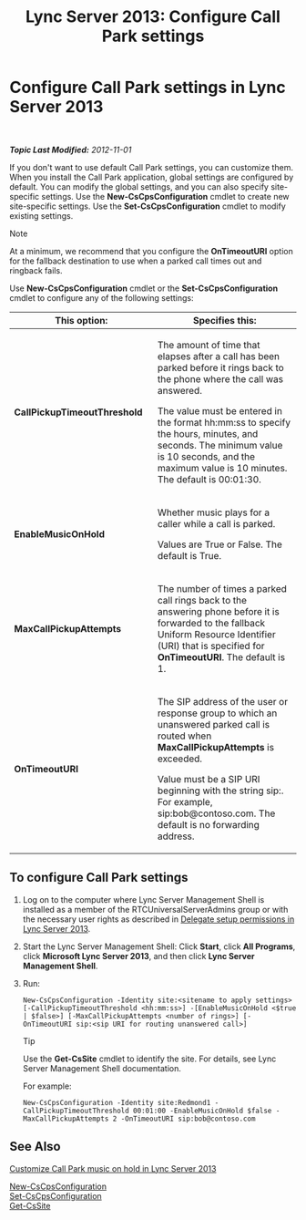 ﻿---
title: 'Lync Server 2013: Configure Call Park settings'
TOCTitle: Configure Call Park settings
ms:assetid: 3bed9d09-8363-4fff-a220-f0f6d3a81241
ms:mtpsurl: https://technet.microsoft.com/en-us/library/Gg425886(v=OCS.15)
ms:contentKeyID: 48183922
ms.date: 07/23/2014
mtps_version: v=OCS.15
---

<div data-xmlns="http://www.w3.org/1999/xhtml">

<div class="topic" data-xmlns="http://www.w3.org/1999/xhtml" data-msxsl="urn:schemas-microsoft-com:xslt" data-cs="http://msdn.microsoft.com/en-us/">

<div data-asp="http://msdn2.microsoft.com/asp">

# Configure Call Park settings in Lync Server 2013

</div>

<div id="mainSection">

<div id="mainBody">

<span> </span>

_**Topic Last Modified:** 2012-11-01_

If you don't want to use default Call Park settings, you can customize them. When you install the Call Park application, global settings are configured by default. You can modify the global settings, and you can also specify site-specific settings. Use the **New-CsCpsConfiguration** cmdlet to create new site-specific settings. Use the **Set-CsCpsConfiguration** cmdlet to modify existing settings.

<div>


> [!NOTE]
> At a minimum, we recommend that you configure the <STRONG>OnTimeoutURI</STRONG> option for the fallback destination to use when a parked call times out and ringback fails.



</div>

Use **New-CsCpsConfiguration** cmdlet or the **Set-CsCpsConfiguration** cmdlet to configure any of the following settings:


<table>
<colgroup>
<col style="width: 50%" />
<col style="width: 50%" />
</colgroup>
<thead>
<tr class="header">
<th>This option:</th>
<th>Specifies this:</th>
</tr>
</thead>
<tbody>
<tr class="odd">
<td><p><strong>CallPickupTimeoutThreshold</strong></p></td>
<td><p>The amount of time that elapses after a call has been parked before it rings back to the phone where the call was answered.</p>
<p>The value must be entered in the format hh:mm:ss to specify the hours, minutes, and seconds. The minimum value is 10 seconds, and the maximum value is 10 minutes. The default is 00:01:30.</p></td>
</tr>
<tr class="even">
<td><p><strong>EnableMusicOnHold</strong></p></td>
<td><p>Whether music plays for a caller while a call is parked.</p>
<p>Values are True or False. The default is True.</p></td>
</tr>
<tr class="odd">
<td><p><strong>MaxCallPickupAttempts</strong></p></td>
<td><p>The number of times a parked call rings back to the answering phone before it is forwarded to the fallback Uniform Resource Identifier (URI) that is specified for <strong>OnTimeoutURI</strong>. The default is 1.</p></td>
</tr>
<tr class="even">
<td><p><strong>OnTimeoutURI</strong></p></td>
<td><p>The SIP address of the user or response group to which an unanswered parked call is routed when <strong>MaxCallPickupAttempts</strong> is exceeded.</p>
<p>Value must be a SIP URI beginning with the string sip:. For example, sip:bob@contoso.com. The default is no forwarding address.</p></td>
</tr>
</tbody>
</table>


<div>

## To configure Call Park settings

1.  Log on to the computer where Lync Server Management Shell is installed as a member of the RTCUniversalServerAdmins group or with the necessary user rights as described in [Delegate setup permissions in Lync Server 2013](lync-server-2013-delegate-setup-permissions.md).

2.  Start the Lync Server Management Shell: Click **Start**, click **All Programs**, click **Microsoft Lync Server 2013**, and then click **Lync Server Management Shell**.

3.  Run:
    
        New-CsCpsConfiguration -Identity site:<sitename to apply settings> [-CallPickupTimeoutThreshold <hh:mm:ss>] -[EnableMusicOnHold <$true | $false>] [-MaxCallPickupAttempts <number of rings>] [-OnTimeoutURI sip:<sip URI for routing unanswered call>]
    
    <div>
    

    > [!TIP]
    > Use the <STRONG>Get-CsSite</STRONG> cmdlet to identify the site. For details, see Lync Server Management Shell documentation.

    
    </div>
    
    For example:
    
        New-CsCpsConfiguration -Identity site:Redmond1 -CallPickupTimeoutThreshold 00:01:00 -EnableMusicOnHold $false -MaxCallPickupAttempts 2 -OnTimeoutURI sip:bob@contoso.com

</div>

<div>

## See Also


[Customize Call Park music on hold in Lync Server 2013](lync-server-2013-customize-call-park-music-on-hold.md)  


[New-CsCpsConfiguration](https://docs.microsoft.com/en-us/powershell/module/skype/New-CsCpsConfiguration)  
[Set-CsCpsConfiguration](set-cscpsconfiguration.md)  
[Get-CsSite](https://docs.microsoft.com/en-us/powershell/module/skype/Get-CsSite)  
  

</div>

</div>

<span> </span>

</div>

</div>

</div>

